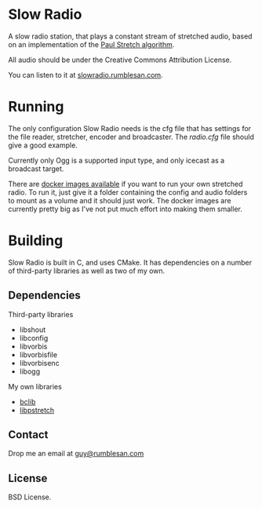 # Slow Radio

A slow radio station, that plays a constant stream of stretched audio, based on an implementation of the [Paul Stretch algorithm](http://hypermammut.sourceforge.net/paulstretch/).

All audio should be under the Creative Commons Attribution License.

You can listen to it at [slowradio.rumblesan.com](http://slowradio.rumblesan.com).

# Running

The only configuration Slow Radio needs is the cfg file that has settings for the file reader, stretcher, encoder and broadcaster. The *radio.cfg* file should give a good example.

Currently only Ogg is a supported input type, and only icecast as a broadcast target.

There are [docker images available](https://hub.docker.com/r/rumblesan/slowradio/) if you want to run your own stretched radio. To run it, just give it a folder containing the config and audio folders to mount as a volume and it should just work.
The docker images are currently pretty big as I've not put much effort into making them smaller.

# Building

Slow Radio is built in C, and uses CMake. It has dependencies on a number of third-party libraries as well as two of my own.

## Dependencies

Third-party libraries
* libshout
* libconfig
* libvorbis
* libvorbisfile
* libvorbisenc
* libogg

My own libraries
* [bclib](https://github.com/rumblesan/bclib)
* [libpstretch](https://github.com/rumblesan/libpstretch)

## Contact

Drop me an email at guy@rumblesan.com

## License

BSD License.
